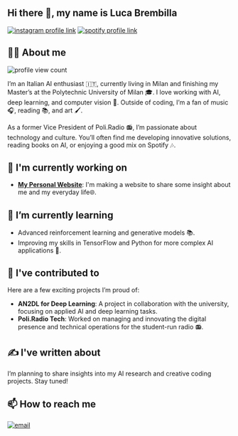 ## Hi there 👋, my name is Luca Brembilla

[![instagram profile link](https://img.shields.io/badge/Instagram-E4405F?style=for-the-badge&logo=instagram&logoColor=white)](https://instagram.com/il_breee)
[![spotify profile link](https://img.shields.io/badge/Spotify-1ED760?&style=for-the-badge&logo=spotify&logoColor=white)](https://open.spotify.com/user/fdoaeu80pjusawfcenwkhnc27?si=2869b079d8f14f02)

## 🙋‍♂️ About me

![profile view count](https://komarev.com/ghpvc/?username=LucaBrembilla)

I’m an Italian AI enthusiast 🇮🇹, currently living in Milan and finishing my Master’s at the Polytechnic University of Milan 🎓. I love working with AI, deep learning, and computer vision 🤖. Outside of coding, I’m a fan of music 🎧, reading 📚, and art 🖌️.

As a former Vice President of Poli.Radio 📻, I’m passionate about technology and culture. You’ll often find me developing innovative solutions, reading books on AI, or enjoying a good mix on Spotify 🎶.

## 🔭 I'm currently working on
- [**My Personal Website**](lucabrembilla.dev): I'm making a website to share some insight about me and my everyday life🌐.


## 🌱 I’m currently learning
- Advanced reinforcement learning and generative models 📚.
- Improving my skills in TensorFlow and Python for more complex AI applications 🧠.

## 🔨 I've contributed to

Here are a few exciting projects I’m proud of:
- **AN2DL for Deep Learning**: A project in collaboration with the university, focusing on applied AI and deep learning tasks.
- **Poli.Radio Tech**: Worked on managing and innovating the digital presence and technical operations for the student-run radio 📻.

## ✍️ I've written about

I’m planning to share insights into my AI research and creative coding projects. Stay tuned!

## 📫 How to reach me

[![email](https://img.shields.io/badge/Gmail-D14836?style=for-the-badge&logo=gmail&logoColor=white)](mailto:lucabrembillaa@gmail.com)




